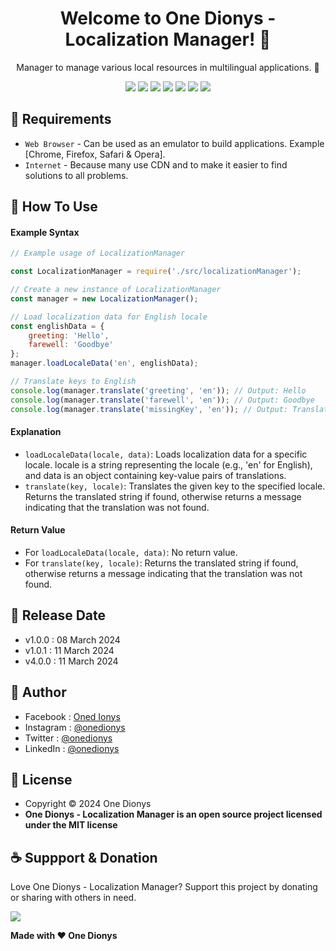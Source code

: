 <h1 align="center">Welcome to One Dionys - Localization Manager! 👋 </h1>

<p align="center">Manager to manage various local resources in multilingual applications. 💖 </p>

<p align="center">
<img src="https://img.shields.io/github/contributors/onedionys/onedionys-localization-manager?style=flat-square">
<img src="https://img.shields.io/github/issues/onedionys/onedionys-localization-manager?style=flat-square">
<img src="https://img.shields.io/github/stars/onedionys/onedionys-localization-manager?style=flat-square"> 
<img src="https://img.shields.io/github/forks/onedionys/onedionys-localization-manager?style=flat-square">
<img src="https://img.shields.io/github/last-commit/onedionys/onedionys-localization-manager.svg?style=flat-square">
<img src="https://img.shields.io/github/languages/code-size/onedionys/onedionys-localization-manager?style=flat-square">
<img src="https://img.shields.io/github/license/onedionys/onedionys-localization-manager?style=flat-square">
</p>

## 💾 Requirements

* `Web Browser` - Can be used as an emulator to build applications. Example [Chrome, Firefox, Safari & Opera].
* `Internet` - Because many use CDN and to make it easier to find solutions to all problems.

## 🎯 How To Use

#### Example Syntax

```javascript
// Example usage of LocalizationManager

const LocalizationManager = require('./src/localizationManager');

// Create a new instance of LocalizationManager
const manager = new LocalizationManager();

// Load localization data for English locale
const englishData = {
    greeting: 'Hello',
    farewell: 'Goodbye'
};
manager.loadLocaleData('en', englishData);

// Translate keys to English
console.log(manager.translate('greeting', 'en')); // Output: Hello
console.log(manager.translate('farewell', 'en')); // Output: Goodbye
console.log(manager.translate('missingKey', 'en')); // Output: Translation not found for key 'missingKey' in locale 'en'
```

#### Explanation

* `loadLocaleData(locale, data)`: Loads localization data for a specific locale. locale is a string representing the locale (e.g., 'en' for English), and data is an object containing key-value pairs of translations.
* `translate(key, locale)`: Translates the given key to the specified locale. Returns the translated string if found, otherwise returns a message indicating that the translation was not found.

#### Return Value

* For `loadLocaleData(locale, data)`: No return value.
* For `translate(key, locale)`: Returns the translated string if found, otherwise returns a message indicating that the translation was not found.

## 📆 Release Date

* v1.0.0 : 08 March 2024
* v1.0.1 : 11 March 2024
* v4.0.0 : 11 March 2024

## 🧑 Author

* Facebook : <a href="https://www.facebook.com/theonedionys"> Oned Ionys</a>
* Instagram : <a href="https://www.instagram.com/onedionys/"> @onedionys</a>
* Twitter : <a href="https://twitter.com/onedionys"> @onedionys</a>
* LinkedIn :  <a href="https://www.linkedin.com/in/onedionys/"> @onedionys</a>

## 📝 License

* Copyright © 2024 One Dionys
* **One Dionys - Localization Manager is an open source project licensed under the MIT license**

## ☕️ Suppport & Donation

Love One Dionys - Localization Manager? Support this project by donating or sharing with others in need.

<a href="https://www.buymeacoffee.com/onedionys"><img src="https://img.shields.io/badge/Buy_Me_A_Coffee-FFDD00?style=for-the-badge&logo=buy-me-a-coffee&logoColor=black"/> </a>

**Made with ❤️ One Dionys**
